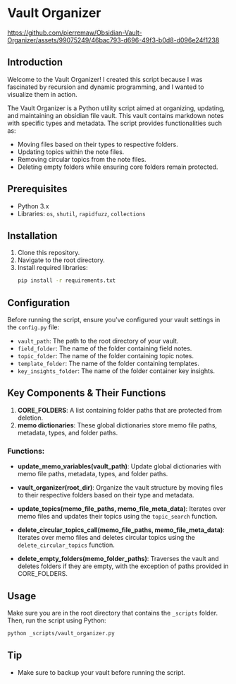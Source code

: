 # Vault Organizer

https://github.com/pierremaw/Obsidian-Vault-Organizer/assets/99075249/46bac793-d696-49f3-b0d8-d096e24f1238

## Introduction
Welcome to the Vault Organizer! I created this script because I was fascinated by recursion and dynamic programming, and I wanted to visualize them in action.

The Vault Organizer is a Python utility script aimed at organizing, updating, and maintaining an obsidian file vault. This vault contains markdown notes with specific types and metadata. The script provides functionalities such as:
- Moving files based on their types to respective folders.
- Updating topics within the note files.
- Removing circular topics from the note files.
- Deleting empty folders while ensuring core folders remain protected.

## Prerequisites
- Python 3.x
- Libraries: `os`, `shutil`, `rapidfuzz`, `collections`

## Installation
1. Clone this repository.
2. Navigate to the root directory.
3. Install required libraries:
   ```bash
   pip install -r requirements.txt
   ```

## Configuration
Before running the script, ensure you've configured your vault settings in the `config.py` file:
- `vault_path`: The path to the root directory of your vault.
- `field_folder`: The name of the folder containing field notes.
- `topic_folder`: The name of the folder containing topic notes.
- `template_folder`: The name of the folder containing templates.
- `key_insights_folder`: The name of the folder container key insights.

## Key Components & Their Functions

1. **CORE_FOLDERS**: A list containing folder paths that are protected from deletion.
2. **memo dictionaries**: These global dictionaries store memo file paths, metadata, types, and folder paths.

### Functions:

- **update_memo_variables(vault_path)**: Update global dictionaries with memo file paths, metadata, types, and folder paths.

- **vault_organizer(root_dir)**: Organize the vault structure by moving files to their respective folders based on their type and metadata.

- **update_topics(memo_file_paths, memo_file_meta_data)**: Iterates over memo files and updates their topics using the `topic_search` function.

- **delete_circular_topics_call(memo_file_paths, memo_file_meta_data)**: Iterates over memo files and deletes circular topics using the `delete_circular_topics` function.

- **delete_empty_folders(memo_folder_paths)**: Traverses the vault and deletes folders if they are empty, with the exception of paths provided in CORE_FOLDERS.

## Usage

Make sure you are in the root directory that contains the `_scripts` folder. Then, run the script using Python:

```bash
python _scripts/vault_organizer.py
```

## Tip

- Make sure to backup your vault before running the script.
